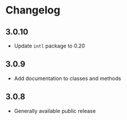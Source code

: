 # Changelog

## 3.0.10

- Update `intl` package to 0.20

## 3.0.9

- Add documentation to classes and methods

## 3.0.8

- Generally available public release
